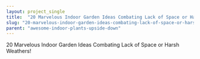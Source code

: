 ```yaml
---
layout: project_single
title:  "20 Marvelous Indoor Garden Ideas Combating Lack of Space or Harsh Weathers!"
slug: "20-marvelous-indoor-garden-ideas-combating-lack-of-space-or-harsh-weathers"
parent: "awesome-indoor-plants-upside-down"
---
```

20 Marvelous Indoor Garden Ideas Combating Lack of Space or Harsh Weathers!